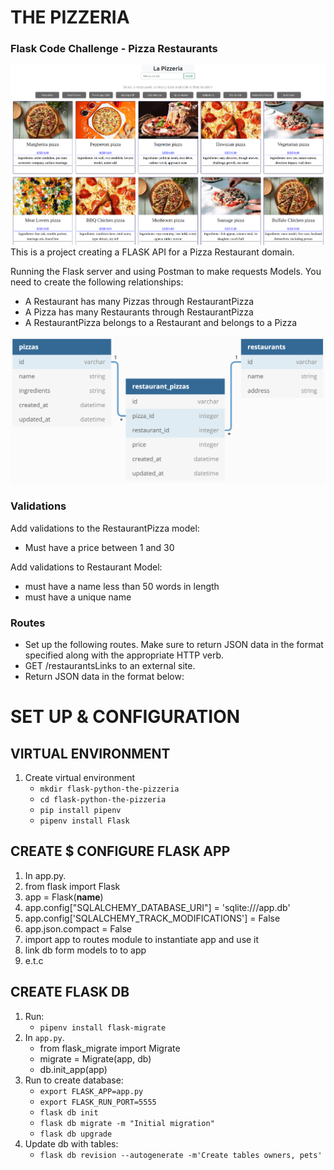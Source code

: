 # THE PIZZERIA

### Flask Code Challenge - Pizza Restaurants

![La Pizzeria](image.png)
This is a project creating a FLASK API for a Pizza Restaurant domain.

Running the Flask server and using Postman to make requests
Models. You need to create the following relationships:

- A Restaurant has many Pizzas through RestaurantPizza
- A Pizza has many Restaurants through RestaurantPizza
- A RestaurantPizza belongs to a Restaurant and belongs to a Pizza

![img.png](img.png)

### Validations

Add validations to the RestaurantPizza model:

- Must have a price between 1 and 30

Add validations to Restaurant Model:

- must have a name less than 50 words in length
- must have a unique name

### Routes

- Set up the following routes. Make sure to return JSON data in the format specified along with the appropriate HTTP verb.
- GET /restaurantsLinks to an external site.
- Return JSON data in the format below:

# SET UP & CONFIGURATION

## VIRTUAL ENVIRONMENT

1. Create virtual environment
   - `mkdir flask-python-the-pizzeria`
   - `cd flask-python-the-pizzeria`
   - `pip install pipenv`
   - `pipenv install Flask`

## CREATE $ CONFIGURE FLASK APP

1. In app.py.
2. from flask import Flask
3. app = Flask(**name**)
4. app.config["SQLALCHEMY_DATABASE_URI"] = 'sqlite:///app.db'
5. app.config['SQLALCHEMY_TRACK_MODIFICATIONS'] = False
6. app.json.compact = False
7. import app to routes module to instantiate app and use it
8. link db form models to to app
9. e.t.c

## CREATE FLASK DB

1. Run:
   - `pipenv install flask-migrate `
2. In `app.py`.
   - from flask_migrate import Migrate
   - migrate = Migrate(app, db)
   - db.init_app(app)
3. Run to create database:
   - `export FLASK_APP=app.py`
   - `export FLASK_RUN_PORT=5555`
   - `flask db init `
   - `flask db migrate -m "Initial migration"`
   - `flask db upgrade`
4. Update db with tables:
   - `flask db revision --autogenerate -m'Create tables owners, pets'`

